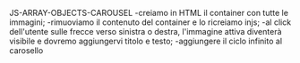 JS-ARRAY-OBJECTS-CAROUSEL
-creiamo in HTML il container con tutte le immagini;
-rimuoviamo il contenuto del container e lo ricreiamo injs;
-al click dell'utente sulle frecce verso sinistra o destra, l'immagine attiva    diventerà visibile e dovremo aggiungervi titolo e testo;
-aggiungere il ciclo infinito al carosello
